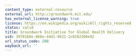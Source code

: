 ```yaml
---
content_type: external-resource
external_url: http://groundwork.mit.edu/
has_external_license_warning: true
license: https://en.wikipedia.org/wiki/All_rights_reserved
status: valid
title: Groundwork Initiative for Global Health Delivery
uid: 3978168e-868e-44d1-9631-2c0162306e92
url_status_code: 200
wayback_url: ''
---
```


